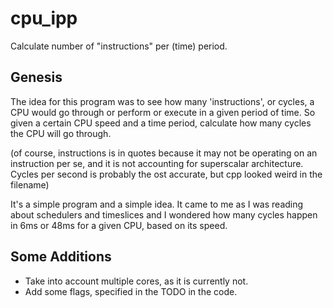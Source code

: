 # cpu_ipp

Calculate number of "instructions" per (time) period.

## Genesis

The idea for this program was to see how many 'instructions', or cycles, a CPU
would go through or perform or execute in a given period of time. So given a
certain CPU speed and a time period, calculate how many cycles the CPU will go
through.

(of course, instructions is in quotes because it may not be operating on an
instruction per se, and it is not accounting for superscalar architecture.
Cycles per second is probably the ost accurate, but cpp looked weird in the
filename)

It's a simple program and a simple idea. It came to me as I was reading about
schedulers and timeslices and I wondered how many cycles happen in 6ms or 48ms
for a given CPU, based on its speed.

## Some Additions
* Take into account multiple cores, as it is currently not.
* Add some flags, specified in the TODO in the code. 
